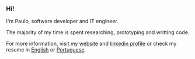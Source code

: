 ### Hi!
I'm Paulo, software developer and IT engineer.

The majority of my time is spent researching, prototyping and writting code.

For more information, visit my [website](https://medpaf.github.io/) and [linkedin profile](https://www.linkedin.com/in/medpaf/) or check my resume in [English](https://medpaf.github.io/docs/cv-en-medpaf.pdf) or [Portuguese](https://medpaf.github.io/docs/cv-pt-medpaf.pdf).

